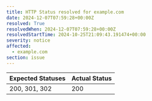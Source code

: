 ```yaml
---
title: HTTP Status resolved for example.com
date: 2024-12-07T07:59:28+00:00Z
resolved: True
resolvedWhen: 2024-12-07T07:59:28+00:00Z
resolvedStartTime: 2024-10-25T21:09:43.191474+00:00
severity: notice
affected:
  - example.com
section: issue
---
```


| Expected Statuses | Actual Status  |
|-------------------|----------------|
| 200, 301, 302 | 200 |
